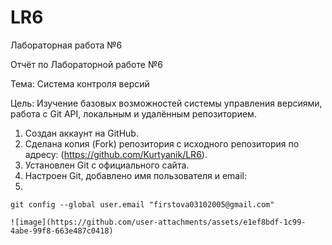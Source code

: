 # LR6
Лабораторная работа №6

Отчёт по Лабораторной работе №6

Тема: Система контроля версий

Цель: Изучение базовых возможностей системы управления версиями, работа с Git API, локальным и удалённым репозиторием.

1. Создан аккаунт на GitHub.
2. Сделана копия (Fork) репозитория с исходного репозитория по адресу: (https://github.com/Kurtyanik/LR6).
3. Установлен Git с официального сайта.
4. Настроен Git, добавлено имя пользователя и email:
5. 
```git config --global user.name "В3441 Фирстова Анастасия Денисовна"
git config --global user.email "firstova03102005@gmail.com"

![image](https://github.com/user-attachments/assets/e1ef8bdf-1c99-4abe-99f8-663e487c0418)
